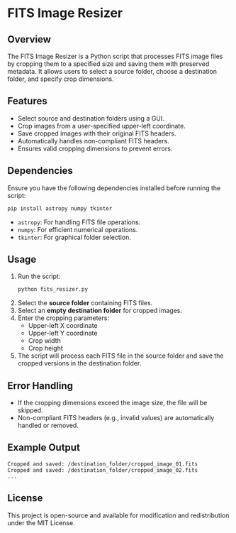 # FITS Image Resizer

## Overview
The FITS Image Resizer is a Python script that processes FITS image files by cropping them to a specified size and saving them with preserved metadata. It allows users to select a source folder, choose a destination folder, and specify crop dimensions.

## Features
- Select source and destination folders using a GUI.
- Crop images from a user-specified upper-left coordinate.
- Save cropped images with their original FITS headers.
- Automatically handles non-compliant FITS headers.
- Ensures valid cropping dimensions to prevent errors.

## Dependencies
Ensure you have the following dependencies installed before running the script:

```sh
pip install astropy numpy tkinter
```

- `astropy`: For handling FITS file operations.
- `numpy`: For efficient numerical operations.
- `tkinter`: For graphical folder selection.

## Usage
1. Run the script:
   ```sh
   python fits_resizer.py
   ```
2. Select the **source folder** containing FITS files.
3. Select an **empty destination folder** for cropped images.
4. Enter the cropping parameters:
   - Upper-left X coordinate
   - Upper-left Y coordinate
   - Crop width
   - Crop height
5. The script will process each FITS file in the source folder and save the cropped versions in the destination folder.

## Error Handling
- If the cropping dimensions exceed the image size, the file will be skipped.
- Non-compliant FITS headers (e.g., invalid values) are automatically handled or removed.

## Example Output
```
Cropped and saved: /destination_folder/cropped_image_01.fits
Cropped and saved: /destination_folder/cropped_image_02.fits
...
```

## License
This project is open-source and available for modification and redistribution under the MIT License.


